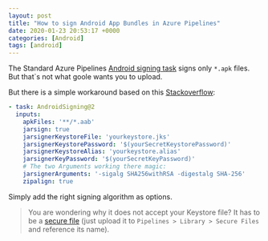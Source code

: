 ```yaml
---
layout: post
title: "How to sign Android App Bundles in Azure Pipelines"
date: 2020-01-23 20:53:17 +0000
categories: [Android]
tags: [android]
---
```


The Standard Azure Pipelines [Android signing task][1] signs only `*.apk` files. But that`s not what goole wants you to upload. 

But there is a simple workaround based on this [Stackoverflow][2]:

```yaml
- task: AndroidSigning@2
  inputs:
    apkFiles: '**/*.aab'
    jarsign: true
    jarsignerKeystoreFile: 'yourkeystore.jks'
    jarsignerKeystorePassword: '$(yourSecretKeystorePassword)'
    jarsignerKeystoreAlias: 'yourkeystore.alias'
    jarsignerKeyPassword: '$(yourSecretKeyPassword)'
    # The two Arguments working there magic:
    jarsignerArguments: '-sigalg SHA256withRSA -digestalg SHA-256'
    zipalign: true
```
Simply add the right signing algorithm as options.

> You are wondering why it does not accept your Keystore file? It has to be a [secure file][3] (just upload it to `Pipelines > Library > Secure Files` and reference its name).


[1]: https://docs.microsoft.com/en-us/azure/devops/pipelines/tasks/build/android-signing?view=azure-devops
[2]: https://stackoverflow.com/a/54376038/9277073
[3]: https://docs.microsoft.com/en-us/azure/devops/pipelines/library/secure-files?view=azure-devops
